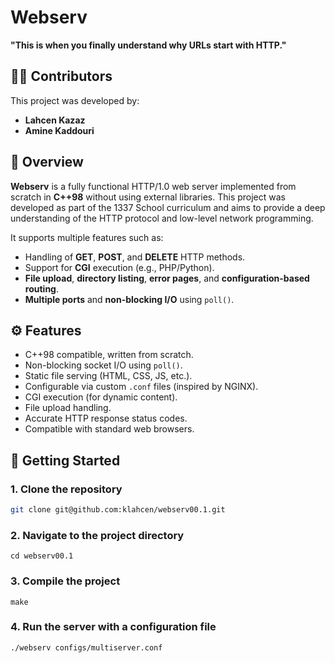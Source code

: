# Webserv

**"This is when you finally understand why URLs start with HTTP."**

## 👨‍💻 Contributors

This project was developed by:

- **Lahcen Kazaz**  
- **Amine Kaddouri**



## 📝 Overview

**Webserv** is a fully functional HTTP/1.0 web server implemented from scratch in **C++98** without using external libraries. This project was developed as part of the 1337 School curriculum and aims to provide a deep understanding of the HTTP protocol and low-level network programming.

It supports multiple features such as:
- Handling of **GET**, **POST**, and **DELETE** HTTP methods.
- Support for **CGI** execution (e.g., PHP/Python).
- **File upload**, **directory listing**, **error pages**, and **configuration-based routing**.
- **Multiple ports** and **non-blocking I/O** using `poll()`.

## ⚙️ Features

- C++98 compatible, written from scratch.
- Non-blocking socket I/O using `poll()`.
- Static file serving (HTML, CSS, JS, etc.).
- Configurable via custom `.conf` files (inspired by NGINX).
- CGI execution (for dynamic content).
- File upload handling.
- Accurate HTTP response status codes.
- Compatible with standard web browsers.

## 🚀 Getting Started

### 1. Clone the repository

```bash
git clone git@github.com:klahcen/webserv00.1.git
```
### 2. Navigate to the project directory
```bach
cd webserv00.1
```
### 3. Compile the project
```bach
make
```
### 4. Run the server with a configuration file
```bach
./webserv configs/multiserver.conf
```
